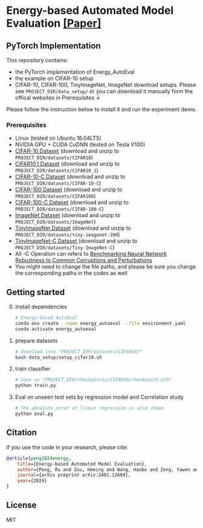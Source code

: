 # Energy-based Automated Model Evaluation [[Paper]](https://openreview.net/pdf?id=CHGcP6lVWd)


## PyTorch Implementation

This repository contains:

- the PyTorch implementation of Energy_AutoEval
- the example on CIFAR-10 setup
- CIFAR-10, CIFAR-100, TinyImageNet, ImageNet download setups.
  Please see ```PROJECT_DIR/data_setup/``` or you can download it manually form the offical websites in Prerequisites ↓

Please follow the instruction below to install it and run the experiment demo.


### Prerequisites
* Linux (tested on Ubuntu 16.04LTS)
* NVIDIA GPU + CUDA CuDNN (tested on Tesla V100)
* [CIFAR-10 Dataset](https://www.cs.toronto.edu/~kriz/cifar.html) (download and unzip to ```PROJECT_DIR/datasets/CIFAR10```)
* [CIFAR10.1 Dataset](https://github.com/modestyachts/CIFAR-10.1) (download and unzip to ```PROJECT_DIR/datasets/CIFAR10_1```)
* [CIFAR-10-C Dataset](https://zenodo.org/record/2535967#.Y-3ggHZBx3g) (download and unzip to ```PROJECT_DIR/datasets/CIFAR-10-C```)
* [CIFAR-100 Dataset](https://www.cs.toronto.edu/~kriz/cifar.html) (download and unzip to ```PROJECT_DIR/datasets/CIFAR100```)
* [CIFAR-100-C Dataset](https://zenodo.org/record/3555552#.Y-3gwHZBx3g) (download and unzip to ```PROJECT_DIR/datasets/CIFAR-100-C```)
* [ImageNet Dataset](https://image-net.org/challenges/LSVRC/2013/2013-downloads.php) (download and unzip to ```PROJECT_DIR/datasets/ImageNet```)
* [TinyImageNet Dataset](http://cs231n.stanford.edu/tiny-imagenet-200.zip) (download and unzip to ```PROJECT_DIR/datasets/tiny-imagenet-200```)
* [TinyImageNet-C Dataset](https://zenodo.org/record/2469796#.Y-3gynZBx3g) (download and unzip to ```PROJECT_DIR/datasets/Tiny-ImageNet-C```)
* All -C Operation can refers to [Benchmarking Neural Network Robustness to Common Corruptions and Perturbations](https://github.com/hendrycks/robustness)
* You might need to change the file paths, and please be sure you change the corresponding paths in the codes as well  



## Getting started
0. Install dependencies 
    ```bash
    # Energy-based AutoEval
    conda env create --name energy_autoeval --file environment.yaml
    conda activate energy_autoeval
    ```
1. prepare datasets
    ```bash
    # download into "PROJECT_DIR/datasets/CIFAR10/"
    bash data_setup/setup_cifar10.sh
    ```

2. train classifier
    ```bash
    # Save as "PROJECT_DIR/checkpoints/CIFAR10/checkpoint.pth"
    python train.py
    ```

3. Eval on unseen test sets by regression model and Correlation study
    ```bash
    # The absolute error of linear regression is also shown
    python eval.py
    ``` 

        
## Citation
If you use the code in your research, please cite:
```bibtex
@article{peng2024energy,
    title={Energy-based Automated Model Evaluation},
    author={Peng, Ru and Zou, Heming and Wang, Haobo and Zeng, Yawen and Huang, Zenan and Zhao, Junbo},
    journal={arXiv preprint arXiv:2401.12689},
    year={2024}
}
```

## License
MIT
